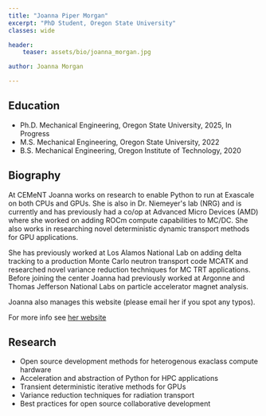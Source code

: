 ```yaml
---
title: "Joanna Piper Morgan"
excerpt: "PhD Student, Oregon State University"
classes: wide

header:
    teaser: assets/bio/joanna_morgan.jpg

author: Joanna Morgan

---
```


## Education

* Ph.D. Mechanical Engineering, Oregon State University, 2025, In Progress
* M.S. Mechanical Engineering, Oregon State University, 2022
* B.S. Mechanical Engineering, Oregon Institute of Technology, 2020

## Biography

At CEMeNT Joanna works on research to enable Python to run at Exascale on both CPUs and GPUs. She is also in Dr. Niemeyer's lab (NRG) and is currently and has previously had a co/op at Advanced Micro Devices (AMD) where she worked on adding ROCm compute capabilities to MC/DC. She also works in researching novel deterministic dynamic transport methods for GPU applications.

She has previously worked at Los Alamos National Lab on adding delta tracking to a production Monte Carlo neutron transport code MCATK and researched novel variance reduction techniques for MC TRT applications. Before joining the center Joanna had previously worked at Argonne and Thomas Jefferson National Labs on particle accelerator magnet analysis. 

Joanna also manages this website (please email her if you spot any typos).

For more info see [her website](https://jpmorgan98.github.io/)

## Research

* Open source development methods for heterogenous exaclass compute hardware
* Acceleration and abstraction of Python for HPC applications
* Transient deterministic iterative methods for GPUs
* Variance reduction techniques for radiation transport
* Best practices for open source collaborative development